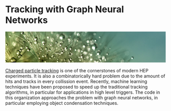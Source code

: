 # Tracking with Graph Neural Networks

![](profile/assets/banner.jpg)

[Charged particle tracking][tracking-wiki] is one of the cornerstones of modern HEP experiments.
It is also a combinatorically hard problem due to the amount of hits and tracks in every collission event.
Recently, machine learning techniques have been proposed to speed up the traditional tracking algorithms, in particular for applications in high level triggers.
The code in this organization approaches the problem with graph neural networks, in particular employing object condensation techniques.

[tracking-wiki]: https://en.wikipedia.org/wiki/Tracking_(particle_physics)
